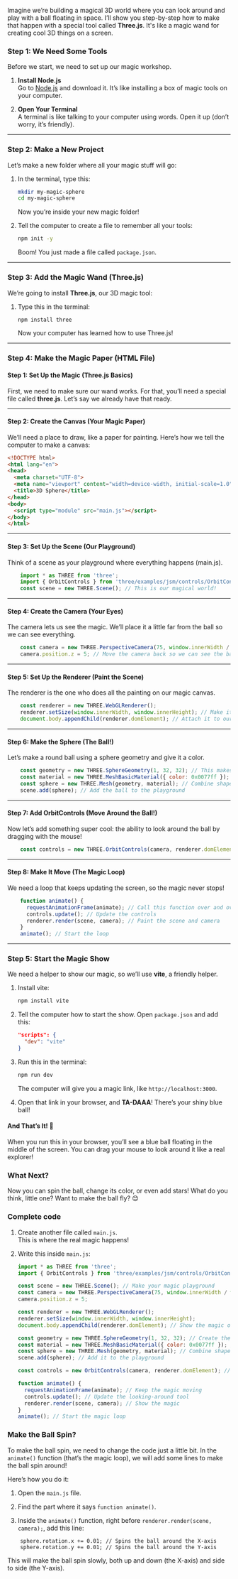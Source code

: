 
 Imagine we’re building a magical 3D world where you can look around and play with a ball floating in space. I’ll show you step-by-step how to make that happen with a special tool called **Three.js**. It's like a magic wand for creating cool 3D things on a screen.

### **Step 1: We Need Some Tools**

Before we start, we need to set up our magic workshop.

1. **Install Node.js**  
    Go to [Node.js](https://nodejs.org/) and download it. It’s like installing a box of magic tools on your computer.
    
2. **Open Your Terminal**  
    A terminal is like talking to your computer using words. Open it up (don’t worry, it’s friendly).
    

---

### **Step 2: Make a New Project**

Let’s make a new folder where all your magic stuff will go:

1. In the terminal, type this:
    
    ```bash
    mkdir my-magic-sphere
    cd my-magic-sphere
    ```
    
    Now you’re inside your new magic folder!
    
2. Tell the computer to create a file to remember all your tools:
    
    ```bash
    npm init -y
    ```
    
    Boom! You just made a file called `package.json`.
    

---

### **Step 3: Add the Magic Wand (Three.js)**

We’re going to install **Three.js**, our 3D magic tool:

1. Type this in the terminal:
    
    ```bash
    npm install three
    ```
    
    Now your computer has learned how to use Three.js!

---

### **Step 4: Make the Magic Paper (HTML File)**

#### Step 1: **Set Up the Magic (Three.js Basics)**

First, we need to make sure our wand works. For that, you’ll need a special file called **three.js**. Let’s say we already have that ready.

---

#### Step 2: **Create the Canvas (Your Magic Paper)**

We’ll need a place to draw, like a paper for painting. Here’s how we tell the computer to make a canvas:

```html
<!DOCTYPE html>
<html lang="en">
<head>
  <meta charset="UTF-8">
  <meta name="viewport" content="width=device-width, initial-scale=1.0">
  <title>3D Sphere</title>
</head>
<body>
  <script type="module" src="main.js"></script>
</body>
</html>
```

---

#### Step 3: **Set Up the Scene (Our Playground)**

Think of a scene as your playground where everything happens (main.js).

```javascript
    import * as THREE from 'three'; 
    import { OrbitControls } from 'three/examples/jsm/controls/OrbitControls.js';
    const scene = new THREE.Scene(); // This is our magical world!
```

---

#### Step 4: **Create the Camera (Your Eyes)**

The camera lets us see the magic. We’ll place it a little far from the ball so we can see everything.

```javascript
    const camera = new THREE.PerspectiveCamera(75, window.innerWidth / window.innerHeight, 0.1, 1000);
    camera.position.z = 5; // Move the camera back so we can see the ball
```

---

#### Step 5: **Set Up the Renderer (Paint the Scene)**

The renderer is the one who does all the painting on our magic canvas.

```javascript
    const renderer = new THREE.WebGLRenderer();
    renderer.setSize(window.innerWidth, window.innerHeight); // Make it full screen
    document.body.appendChild(renderer.domElement); // Attach it to our page
```

---

#### Step 6: **Make the Sphere (The Ball!)**

Let’s make a round ball using a sphere geometry and give it a color.

```javascript
    const geometry = new THREE.SphereGeometry(1, 32, 32); // This makes the ball shape
    const material = new THREE.MeshBasicMaterial({ color: 0x0077ff }); // This gives it color
    const sphere = new THREE.Mesh(geometry, material); // Combine shape and color
    scene.add(sphere); // Add the ball to the playground
```

---

#### Step 7: **Add OrbitControls (Move Around the Ball!)**

Now let’s add something super cool: the ability to look around the ball by dragging with the mouse!

```javascript
    const controls = new THREE.OrbitControls(camera, renderer.domElement);
```

---

#### Step 8: **Make It Move (The Magic Loop)**

We need a loop that keeps updating the screen, so the magic never stops!

```javascript
    function animate() {
      requestAnimationFrame(animate); // Call this function over and over
      controls.update(); // Update the controls
      renderer.render(scene, camera); // Paint the scene and camera
    }
    animate(); // Start the loop
```

---
### **Step 5: Start the Magic Show**

We need a helper to show our magic, so we’ll use **vite**, a friendly helper.

1. Install vite:
    
    ```bash
    npm install vite
    ```
    
2. Tell the computer how to start the show. Open `package.json` and add this:
    
    ```json
    "scripts": {
      "dev": "vite"
    }
    ```
    
3. Run this in the terminal:
    
    ```bash
    npm run dev
    ```
    
    The computer will give you a magic link, like `http://localhost:3000`.
    
4. Open that link in your browser, and **TA-DAAA**! There’s your shiny blue ball!

#### And That’s It! 🎉

When you run this in your browser, you’ll see a blue ball floating in the middle of the screen. You can drag your mouse to look around it like a real explorer!

### What Next?

Now you can spin the ball, change its color, or even add stars! What do you think, little one? Want to make the ball fly? 😊

### **Complete code**

1. Create another file called `main.js`.  
    This is where the real magic happens!
2. Write this inside `main.js`:

    ```javascript
    import * as THREE from 'three';
    import { OrbitControls } from 'three/examples/jsm/controls/OrbitControls.js';
    
    const scene = new THREE.Scene(); // Make your magic playground
    const camera = new THREE.PerspectiveCamera(75, window.innerWidth / window.innerHeight, 0.1, 1000);
    camera.position.z = 5;
    
    const renderer = new THREE.WebGLRenderer();
    renderer.setSize(window.innerWidth, window.innerHeight);
    document.body.appendChild(renderer.domElement); // Show the magic on your paper
    
    const geometry = new THREE.SphereGeometry(1, 32, 32); // Create the ball shape
    const material = new THREE.MeshBasicMaterial({ color: 0x0077ff }); // Give it a color
    const sphere = new THREE.Mesh(geometry, material); // Combine shape and color
    scene.add(sphere); // Add it to the playground
    
    const controls = new OrbitControls(camera, renderer.domElement); // Let us look around!
    
    function animate() {
      requestAnimationFrame(animate); // Keep the magic moving
      controls.update(); // Update the looking-around tool
      renderer.render(scene, camera); // Show the magic
    }
    animate(); // Start the magic loop
    ```

### **Make the Ball Spin?**

To make the ball spin, we need to change the code just a little bit. In the `animate()` function (that’s the magic loop), we will add some lines to make the ball spin around!

Here’s how you do it:

1. Open the `main.js` file.
    
2. Find the part where it says `function animate()`.
    
3. Inside the `animate()` function, right before `renderer.render(scene, camera);`, add this line:
```
    sphere.rotation.x += 0.01; // Spins the ball around the X-axis 
    sphere.rotation.y += 0.01; // Spins the ball around the Y-axis
```

This will make the ball spin slowly, both up and down (the X-axis) and side to side (the Y-axis).
